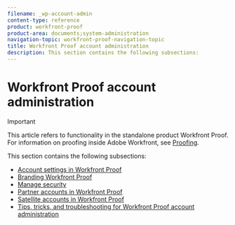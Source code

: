 ```yaml
---
filename: _wp-account-admin
content-type: reference
product: workfront-proof
product-area: documents;system-administration
navigation-topic: workfront-proof-navigation-topic
title: Workfront Proof account administration
description: This section contains the following subsections:
---
```


# Workfront Proof account administration

>[!IMPORTANT]
>
>This article refers to functionality in the standalone product Workfront Proof. For information on proofing inside Adobe Workfront, see [Proofing](../../review-and-approve-work/proofing/proofing.md).

This section contains the following subsections:

* [Account settings in Workfront Proof](../../workfront-proof/wp-acct-admin/account-settings/account-settings.md) 
* [Branding Workfront Proof](../../workfront-proof/wp-acct-admin/branding/branding.md) 
* [Manage security](../../workfront-proof/wp-acct-admin/managing-security/manage-security.md) 
* [Partner accounts in Workfront Proof](../../workfront-proof/wp-acct-admin/partner-accounts/partner-accounts.md) 
* [Satellite accounts in Workfront Proof](../../workfront-proof/wp-acct-admin/satellite-accounts/satellite-accounts.md) 
* [Tips, tricks, and troubleshooting for Workfront Proof account administration](../../workfront-proof/wp-acct-admin/tips-tricks-and-troubleshooting/tips-tricks-and-troubleshooting.md)

